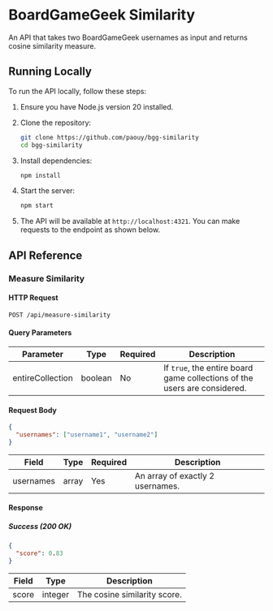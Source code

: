 # BoardGameGeek Similarity

An API that takes two BoardGameGeek usernames as input and returns cosine similarity measure.

## Running Locally

To run the API locally, follow these steps:

1. Ensure you have Node.js version 20 installed.

2. Clone the repository:

   ```bash
   git clone https://github.com/paouy/bgg-similarity
   cd bgg-similarity
   ```

3. Install dependencies:

   ```bash
   npm install
   ```

4. Start the server:

   ```bash
   npm start
   ```

5. The API will be available at `http://localhost:4321`. You can make requests to the endpoint as shown below.

## API Reference

### Measure Similarity

#### HTTP Request

`POST /api/measure-similarity`

#### Query Parameters

| Parameter        | Type    | Required | Description                                                               |
| ---------------- | ------- | -------- | ------------------------------------------------------------------------- |
| entireCollection | boolean | No       | If `true`, the entire board game collections of the users are considered. |

#### Request Body

```json
{
  "usernames": ["username1", "username2"]
}
```

| Field     | Type  | Required | Description                      |
| --------- | ----- | -------- | -------------------------------- |
| usernames | array | Yes      | An array of exactly 2 usernames. |

#### Response

##### Success (200 OK)

```json
{
  "score": 0.83
}
```

| Field | Type    | Description                  |
| ----- | ------- | ---------------------------- |
| score | integer | The cosine similarity score. |
